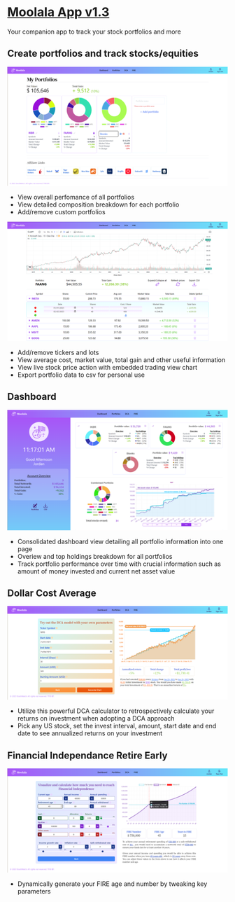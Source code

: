 # [Moolala App v1.3](https://moolala.online)

Your companion app to track your stock portfolios and more

## Create portfolios and track stocks/equities

![portfolios](https://github.com/ksivabalan91/Moolala_Miniproject_v1.3/blob/master/client/src/assets/images/managePortfolios.png)

- View overall perfomance of all portfolios
- View detailed composition breakdown for each portfolio
- Add/remove custom portfolios

![ticker](https://github.com/ksivabalan91/Moolala_Miniproject_v1.3/blob/master/client/src/assets/images/editTickers.png)

- Add/remove tickers and lots
- View average cost, market value, total gain and other useful information
- View live stock price action with embedded trading view chart
- Export portfolio data to csv for personal use

## Dashboard

![dashboard](https://github.com/ksivabalan91/Moolala_Miniproject_v1.3/blob/master/client/src/assets/images/Dashboard.png)

- Consolidated dashboard view detailing all portfolio information into one page
- Overiew and top holdings breakdown for all portfolios
- Track portfolio performance over time with crucial information such as amount of money invested and current net asset value

## Dollar Cost Average

![DCA](https://github.com/ksivabalan91/Moolala_Miniproject_v1.3/blob/master/client/src/assets/images/DCA.png)

- Utilize this powerful DCA calculator to retrospectively calculate your returns on investment when adopting a DCA approach
- Pick any US stock, set the invest interval, amount, start date and end date to see annualized returns on your investment

## Financial Independance Retire Early

![fire](https://github.com/ksivabalan91/Moolala_Miniproject_v1.3/blob/master/client/src/assets/images/fire.png)

- Dynamically generate your FIRE age and number by tweaking key parameters
